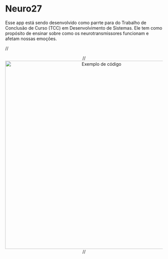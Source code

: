 # Neuro27
Esse app está sendo desenvolvido como parrte para do Trabalho de Conclusão de Curso (TCC) em Desenvolvimento de Sistemas. Ele tem como propósito de ensinar sobre como os neurotransmissores funcionam e afetam nossas emoções.



// <p align="center">
  //<img src="readme-images/" alt="Exemplo de código" width="600"/>
//</p>



